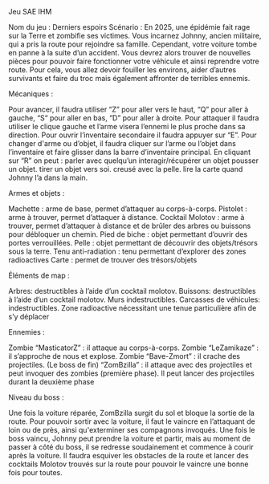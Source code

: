 Jeu SAE IHM

Nom du jeu : Derniers espoirs
Scénario : En 2025, une épidémie fait rage sur la Terre et zombifie ses victimes. Vous incarnez Johnny, ancien militaire, qui a pris la route pour rejoindre sa famille. Cependant, votre voiture tombe en panne à la suite d’un accident. Vous devrez alors trouver de nouvelles pièces pour pouvoir faire fonctionner votre véhicule et ainsi reprendre votre route. Pour cela, vous allez devoir fouiller les environs, aider d’autres survivants et faire du troc mais également affronter de terribles ennemis.

Mécaniques :

Pour avancer, il faudra utiliser “Z” pour aller vers le haut, “Q” pour aller à gauche, “S“ pour aller en bas, “D” pour aller à droite.
Pour attaquer il faudra utiliser le clique gauche et l’arme visera l’ennemi le plus proche dans sa direction.
Pour ouvrir l’inventaire secondaire il faudra appuyer sur “E”.
Pour changer d'arme ou d’objet, il faudra cliquer sur l’arme ou l’objet  dans l’inventaire et faire glisser dans la barre d’inventaire principal.
En cliquant sur “R” on peut : 
parler avec quelqu’un
interagir/récupérer un objet
pousser un objet.
tirer un objet vers soi.
creusé avec la pelle.
lire la carte quand Johnny l’a dans la main.

Armes et objets :

Machette : arme de base, permet d’attaquer au corps-à-corps.
Pistolet : arme à trouver, permet d’attaquer à distance.
Cocktail Molotov : arme à trouver, permet d’attaquer à distance et de brûler des arbres ou buissons pour débloquer un chemin.
Pied de biche :  objet permettant d’ouvrir des portes verrouillées.
Pelle : objet permettant de découvrir des objets/trésors sous la terre.
Tenu anti-radiation : tenu permettant d’explorer des zones radioactives
Carte : permet de trouver des trésors/objets


Éléments de map :

Arbres: destructibles à l’aide d’un cocktail molotov.
Buissons: destructibles à l’aide d’un cocktail molotov.
Murs indestructibles.
Carcasses de véhicules: indestructibles.
Zone radioactive nécessitant une tenue particulière afin de s’y déplacer 


Ennemies :

Zombie “MasticatorZ” : il attaque au corps-à-corps.
Zombie “LeZamikaze” : il s’approche de nous et explose.
Zombie “Bave-Zmort” : il crache des projectiles.
(Le boss de fin) “ZomBzilla” : il attaque avec des projectiles et peut invoquer des zombies (première phase). Il peut lancer des projectiles durant la deuxième phase


Niveau du boss : 

Une fois la voiture réparée, ZomBzilla surgit du sol et bloque la sortie de la route. Pour pouvoir sortir avec la voiture, il faut le vaincre en l’attaquant de loin ou de près, ainsi qu'exterminer ses compagnons invoqués. Une fois le boss vaincu, Johnny peut prendre la voiture et partir, mais au moment de passer à côté du boss, il se redresse soudainement et commence à courir après la voiture. Il faudra esquiver les obstacles de la route et lancer des cocktails Molotov trouvés sur la route pour pouvoir le vaincre une bonne fois pour toutes.
